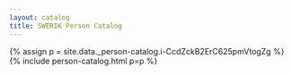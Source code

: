 ```yaml
---
layout: catalog
title: SWERIK Person Catalog
---
```

{% assign p = site.data._person-catalog.i-CcdZckB2ErC625pmVtogZg %}
{% include person-catalog.html p=p %}

